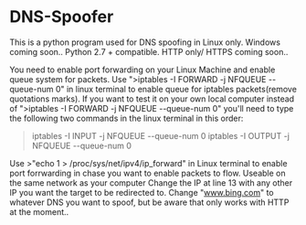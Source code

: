 # DNS-Spoofer
This is a python program used for DNS spoofing in Linux only.
Windows coming soon..
Python 2.7 + compatible.
HTTP only/ HTTPS coming soon..

You need to enable port forwarding on your Linux Machine and enable queue system for packets.
Use ">iptables -I FORWARD -j NFQUEUE --queue-num 0" in linux terminal to enable queue for iptables packets(remove quotations marks).
If you want to test it on your own local computer instead of ">iptables -I FORWARD -j NFQUEUE --queue-num 0" you'll need to type the following two commands in the linux terminal in this order:

>iptables -I INPUT -j NFQUEUE --queue-num 0
>iptables -I OUTPUT -j NFQUEUE --queue-num 0

Use >"echo 1 > /proc/sys/net/ipv4/ip_forward" in Linux terminal to enable port forrwarding in chase you want to enable packets to flow. Useable on the same network as your computer
Change the IP at line 13 with any other IP you want the target to be redirected to.
Change "www.bing.com" to whatever DNS you want to spoof, but be aware that only works with HTTP at the moment..
